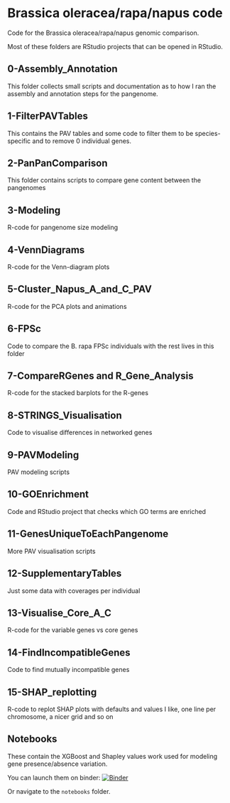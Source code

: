# Brassica oleracea/rapa/napus code
Code for the Brassica oleracea/rapa/napus genomic comparison.

Most of these folders are RStudio projects that can be opened in RStudio.

## 0-Assembly_Annotation

This folder collects small scripts and documentation as to how I ran the assembly and annotation steps for the pangenome.

## 1-FilterPAVTables

This contains the PAV tables and some code to filter them to be species-specific and to remove 0 individual genes. 

## 2-PanPanComparison

This folder contains scripts to compare gene content between the pangenomes

## 3-Modeling

R-code for pangenome size modeling

## 4-VennDiagrams

R-code for the Venn-diagram plots 

## 5-Cluster_Napus_A_and_C_PAV

R-code for the PCA plots and animations 

## 6-FPSc

Code to compare the B. rapa FPSc individuals with the rest lives in this folder 

## 7-CompareRGenes and R_Gene_Analysis

R-code for the stacked barplots for the R-genes

## 8-STRINGS_Visualisation

Code to visualise differences in networked genes

## 9-PAVModeling

PAV modeling scripts 

## 10-GOEnrichment

Code and RStudio project that checks which GO terms are enriched

## 11-GenesUniqueToEachPangenome

More PAV visualisation scripts

## 12-SupplementaryTables

Just some data with coverages per individual

## 13-Visualise_Core_A_C

R-code for the variable genes vs core genes

## 14-FindIncompatibleGenes

Code to find mutually incompatible genes

## 15-SHAP_replotting

R-code to replot SHAP plots with defaults and values I like, one line per chromosome, a nicer grid and so on

## Notebooks 
These contain the XGBoost and Shapley values work used for modeling gene presence/absence variation.

You can launch them on binder:
[![Binder](https://mybinder.org/badge.svg)](https://mybinder.org/v2/gh/appliedbioinformatics/Brassica_oleracea_rapa_napus_code/master?filepath=notebooks)

Or navigate to the `notebooks` folder.
